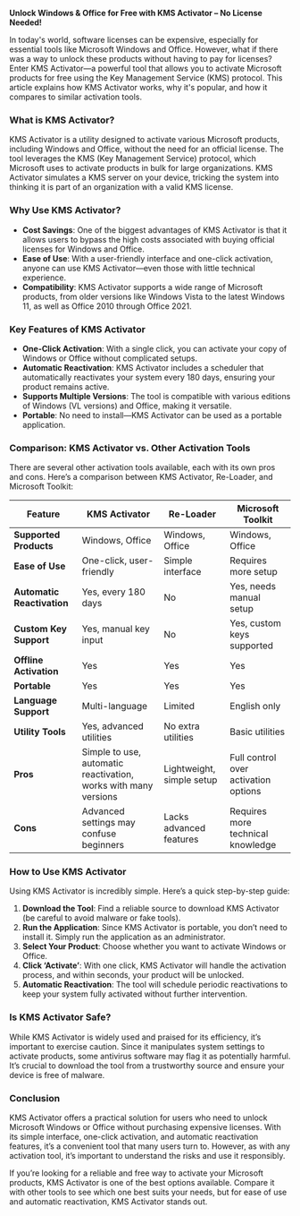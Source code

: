 **Unlock Windows & Office for Free with KMS Activator – No License Needed!**

In today's world, software licenses can be expensive, especially for essential tools like Microsoft Windows and Office. However, what if there was a way to unlock these products without having to pay for licenses? Enter KMS Activator—a powerful tool that allows you to activate Microsoft products for free using the Key Management Service (KMS) protocol. This article explains how KMS Activator works, why it's popular, and how it compares to similar activation tools.

### What is KMS Activator?

KMS Activator is a utility designed to activate various Microsoft products, including Windows and Office, without the need for an official license. The tool leverages the KMS (Key Management Service) protocol, which Microsoft uses to activate products in bulk for large organizations. KMS Activator simulates a KMS server on your device, tricking the system into thinking it is part of an organization with a valid KMS license.

### Why Use KMS Activator?

- **Cost Savings**: One of the biggest advantages of KMS Activator is that it allows users to bypass the high costs associated with buying official licenses for Windows and Office.
- **Ease of Use**: With a user-friendly interface and one-click activation, anyone can use KMS Activator—even those with little technical experience.
- **Compatibility**: KMS Activator supports a wide range of Microsoft products, from older versions like Windows Vista to the latest Windows 11, as well as Office 2010 through Office 2021.

### Key Features of KMS Activator

- **One-Click Activation**: With a single click, you can activate your copy of Windows or Office without complicated setups.
- **Automatic Reactivation**: KMS Activator includes a scheduler that automatically reactivates your system every 180 days, ensuring your product remains active.
- **Supports Multiple Versions**: The tool is compatible with various editions of Windows (VL versions) and Office, making it versatile.
- **Portable**: No need to install—KMS Activator can be used as a portable application.

### Comparison: KMS Activator vs. Other Activation Tools

There are several other activation tools available, each with its own pros and cons. Here’s a comparison between KMS Activator, Re-Loader, and Microsoft Toolkit:

| Feature                      | KMS Activator                | Re-Loader                   | Microsoft Toolkit            |
|------------------------------|------------------------------|-----------------------------|------------------------------|
| **Supported Products**        | Windows, Office               | Windows, Office              | Windows, Office               |
| **Ease of Use**               | One-click, user-friendly      | Simple interface             | Requires more setup           |
| **Automatic Reactivation**    | Yes, every 180 days           | No                           | Yes, needs manual setup       |
| **Custom Key Support**        | Yes, manual key input         | No                           | Yes, custom keys supported    |
| **Offline Activation**        | Yes                           | Yes                          | Yes                           |
| **Portable**                  | Yes                           | Yes                          | Yes                           |
| **Language Support**          | Multi-language                | Limited                      | English only                  |
| **Utility Tools**             | Yes, advanced utilities       | No extra utilities           | Basic utilities               |
| **Pros**                      | Simple to use, automatic reactivation, works with many versions | Lightweight, simple setup     | Full control over activation options |
| **Cons**                      | Advanced settings may confuse beginners | Lacks advanced features       | Requires more technical knowledge |

### How to Use KMS Activator

Using KMS Activator is incredibly simple. Here’s a quick step-by-step guide:

1. **Download the Tool**: Find a reliable source to download KMS Activator (be careful to avoid malware or fake tools).
2. **Run the Application**: Since KMS Activator is portable, you don’t need to install it. Simply run the application as an administrator.
3. **Select Your Product**: Choose whether you want to activate Windows or Office.
4. **Click ‘Activate’**: With one click, KMS Activator will handle the activation process, and within seconds, your product will be unlocked.
5. **Automatic Reactivation**: The tool will schedule periodic reactivations to keep your system fully activated without further intervention.

### Is KMS Activator Safe?

While KMS Activator is widely used and praised for its efficiency, it’s important to exercise caution. Since it manipulates system settings to activate products, some antivirus software may flag it as potentially harmful. It’s crucial to download the tool from a trustworthy source and ensure your device is free of malware.

### Conclusion

KMS Activator offers a practical solution for users who need to unlock Microsoft Windows or Office without purchasing expensive licenses. With its simple interface, one-click activation, and automatic reactivation features, it’s a convenient tool that many users turn to. However, as with any activation tool, it’s important to understand the risks and use it responsibly.

If you’re looking for a reliable and free way to activate your Microsoft products, KMS Activator is one of the best options available. Compare it with other tools to see which one best suits your needs, but for ease of use and automatic reactivation, KMS Activator stands out.
